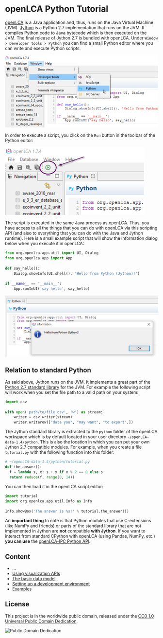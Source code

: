 # openLCA Python Tutorial
[openLCA](https://github.com/GreenDelta/olca-app) is a Java application
and, thus, runs on the Java Virtual Machine (JVM). [Jython](http://www.jython.org/)
is a Python 2.7 implementation that runs on the JVM. It compiles Python code to
Java bytecode which is then executed on the JVM. The final release of Jython 2.7
is bundled with openLCA. Under `Window > Developer tools > Python` you can
find a small Python editor where you can write and execute Python scripts:

![Open the Python editor](./images/olca_open_python_editor.png)

In order to execute a script, you click on the `Run` button in the toolbar of
the Python editor:

![Run a script in openLCA](./images/olca_run_script.png)

The script is executed in the same Java process as openLCA. Thus, you have
access to all the things that you can do with openLCA via this scripting API
(and also to everything that you can do with the Java and Jython runtime). Here
is a small example script that will show the information dialog below when you
execute it in openLCA:

```python
from org.openlca.app.util import UI, Dialog
from org.openlca.app import App

def say_hello():
    Dialog.showInfo(UI.shell(), 'Hello from Python (Jython)!')

if __name__ == '__main__':
    App.runInUI('say hello', say_hello)
```

![Hello from Jython](./images/olca_hello.png)


## Relation to standard Python
As said above, Jython runs on the JVM. It implements a great part of the
[Python 2.7 standard library](http://www.jython.org/docs/library/indexprogress.html)
for the JVM. For example the following script will work when you set the file
path to a valid path on your system:

```python
import csv

with open('path/to/file.csv', 'w') as stream:
    writer = csv.writer(stream)
    writer.writerow(["data you", "may want", "to export",])
```

The Jython standard library is extracted to the `python` folder of the openLCA
workspace which is by default located in your user directory
`~/openLCA-data-1.4/python`. This is also the location in which you can put your
own Jython 2.7 compatible modules. For example, when you create a file
`tutorial.py` with the following function into this folder:

```python
# ~/openLCA-data-1.4/python/tutorial.py
def the_answer():
  f = lambda s, x: s + x if x % 2 == 0 else s
  return reduce(f, range(0, 14))
```

You can then load it in the openLCA script editor:

```python
import tutorial
import org.openlca.app.util.Info as Info

Info.showBox('The answer is %s!' % tutorial.the_answer())
```

An **important thing** to note is that Python modules that use C-extensions
(like NumPy and friends) or parts of the standard library that are not
implemented in Jython are **not** compatible **with Jython**. If you want to
interact from  standard CPython with openLCA (using Pandas, NumPy, etc.)
**you can use** the [openLCA-IPC Python API](https://github.com/GreenDelta/olca-ipc.py).

## Content
* ...
* [Using visualization APIs](./data_viz.md)
* [The basic data model](./data_model.md)
* [Setting up a development environment](./ide_setup.md)
* [Examples](./examples.md)


## License
This project is in the worldwide public domain, released under the
[CC0 1.0 Universal Public Domain Dedication](https://creativecommons.org/publicdomain/zero/1.0/).

![Public Domain Dedication](https://licensebuttons.net/p/zero/1.0/88x31.png)
